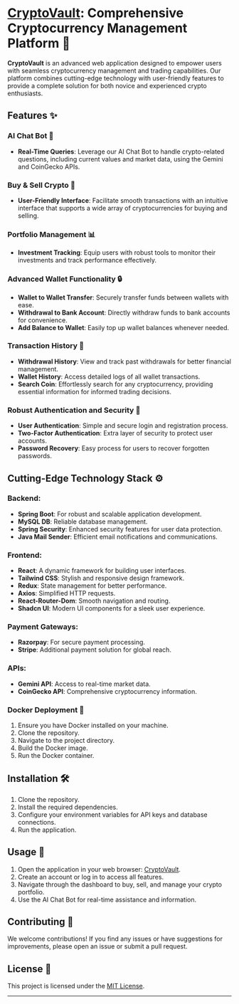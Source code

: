 # [CryptoVault](https://frontend-react-js-opal.vercel.app/): Comprehensive Cryptocurrency Management Platform 🚀

**CryptoVault** is an advanced web application designed to empower users with seamless cryptocurrency management and trading capabilities. Our platform combines cutting-edge technology with user-friendly features to provide a complete solution for both novice and experienced crypto enthusiasts.

## Features ✨

### AI Chat Bot 🤖
- **Real-Time Queries**: Leverage our AI Chat Bot to handle crypto-related questions, including current values and market data, using the Gemini and CoinGecko APIs.

### Buy & Sell Crypto 💸
- **User-Friendly Interface**: Facilitate smooth transactions with an intuitive interface that supports a wide array of cryptocurrencies for buying and selling.

### Portfolio Management 📊
- **Investment Tracking**: Equip users with robust tools to monitor their investments and track performance effectively.

### Advanced Wallet Functionality 🔒
- **Wallet to Wallet Transfer**: Securely transfer funds between wallets with ease.
- **Withdrawal to Bank Account**: Directly withdraw funds to bank accounts for convenience.
- **Add Balance to Wallet**: Easily top up wallet balances whenever needed.

### Transaction History 📜
- **Withdrawal History**: View and track past withdrawals for better financial management.
- **Wallet History**: Access detailed logs of all wallet transactions.
- **Search Coin**: Effortlessly search for any cryptocurrency, providing essential information for informed trading decisions.

### Robust Authentication and Security 🔐
- **User Authentication**: Simple and secure login and registration process.
- **Two-Factor Authentication**: Extra layer of security to protect user accounts.
- **Password Recovery**: Easy process for users to recover forgotten passwords.

## Cutting-Edge Technology Stack ⚙️

### Backend:
- **Spring Boot**: For robust and scalable application development.
- **MySQL DB**: Reliable database management.
- **Spring Security**: Enhanced security features for user data protection.
- **Java Mail Sender**: Efficient email notifications and communications.

### Frontend:
- **React**: A dynamic framework for building user interfaces.
- **Tailwind CSS**: Stylish and responsive design framework.
- **Redux**: State management for better performance.
- **Axios**: Simplified HTTP requests.
- **React-Router-Dom**: Smooth navigation and routing.
- **Shadcn UI**: Modern UI components for a sleek user experience.

### Payment Gateways:
- **Razorpay**: For secure payment processing.
- **Stripe**: Additional payment solution for global reach.

### APIs:
- **Gemini API**: Access to real-time market data.
- **CoinGecko API**: Comprehensive cryptocurrency information.

### Docker Deployment 🐳

1. Ensure you have Docker installed on your machine.
2. Clone the repository.
3. Navigate to the project directory.
4. Build the Docker image.
5. Run the Docker container.

## Installation 🛠️

1. Clone the repository.
2. Install the required dependencies.
3. Configure your environment variables for API keys and database connections.
4. Run the application.

## Usage 🚀

1. Open the application in your web browser: [CryptoVault](https://frontend-react-js-opal.vercel.app/).
2. Create an account or log in to access all features.
3. Navigate through the dashboard to buy, sell, and manage your crypto portfolio.
4. Use the AI Chat Bot for real-time assistance and information.

## Contributing 🤝

We welcome contributions! If you find any issues or have suggestions for improvements, please open an issue or submit a pull request.

## License 📄

This project is licensed under the [MIT License](LICENSE).

---
